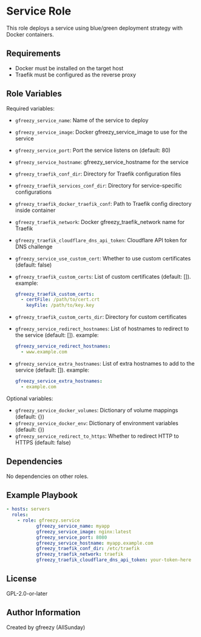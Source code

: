 Service Role
=========

This role deploys a service using blue/green deployment strategy with Docker containers.

Requirements
------------

- Docker must be installed on the target host
- Traefik must be configured as the reverse proxy

Role Variables
--------------

Required variables:

- `gfreezy_service_name`: Name of the service to deploy
- `gfreezy_service_image`: Docker gfreezy_service_image to use for the service
- `gfreezy_service_port`: Port the service listens on (default: 80)
- `gfreezy_service_hostname`: gfreezy_service_hostname for the service
- `gfreezy_traefik_conf_dir`: Directory for Traefik configuration files
- `gfreezy_traefik_services_conf_dir`: Directory for service-specific configurations
- `gfreezy_traefik_docker_traefik_conf`: Path to Traefik config directory inside container
- `gfreezy_traefik_network`: Docker gfreezy_traefik_network name for Traefik
- `gfreezy_traefik_cloudflare_dns_api_token`: Cloudflare API token for DNS challenge
- `gfreezy_service_use_custom_cert`: Whether to use custom certificates (default: false)
- `gfreezy_traefik_custom_certs`: List of custom certificates (default: []). example:

    ```yaml
    gfreezy_traefik_custom_certs:
      - certFile: /path/to/cert.crt
        keyFile: /path/to/key.key
    ```

- `gfreezy_traefik_custom_certs_dir`: Directory for custom certificates
- `gfreezy_service_redirect_hostnames`: List of hostnames to redirect to the service (default: []). example:

    ```yaml
    gfreezy_service_redirect_hostnames:
      - www.example.com
    ```

- `gfreezy_service_extra_hostnames`: List of extra hostnames to add to the service (default: []). example:

    ```yaml
    gfreezy_service_extra_hostnames:
      - example.com
    ```

Optional variables:

- `gfreezy_service_docker_volumes`: Dictionary of volume mappings (default: {})
- `gfreezy_service_docker_env`: Dictionary of environment variables (default: {})
- `gfreezy_service_redirect_to_https`: Whether to redirect HTTP to HTTPS (default: false)

Dependencies
------------

No dependencies on other roles.

Example Playbook
----------------

```yaml
- hosts: servers
  roles:
    - role: gfreezy.service
           gfreezy_service_name: myapp
           gfreezy_service_image: nginx:latest
           gfreezy_service_port: 8080
           gfreezy_service_hostname: myapp.example.com
           gfreezy_traefik_conf_dir: /etc/traefik
           gfreezy_traefik_network: traefik
           gfreezy_traefik_cloudflare_dns_api_token: your-token-here
```

License
-------

GPL-2.0-or-later

Author Information
------------------

Created by gfreezy (AllSunday)
